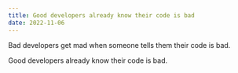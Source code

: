 ```yaml
---
title: Good developers already know their code is bad
date: 2022-11-06
---
```


Bad developers get mad when someone tells them their code is bad.

Good developers already know their code is bad.
